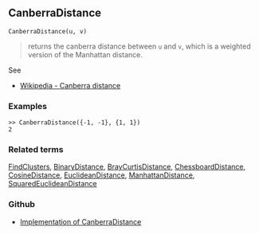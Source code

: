 ## CanberraDistance

```
CanberraDistance(u, v)
```

> returns the canberra distance between `u` and `v`, which is a weighted version of the Manhattan distance.
	
	
See
* [Wikipedia - Canberra distance](https://en.wikipedia.org/wiki/Canberra_distance)

### Examples

``` 
>> CanberraDistance({-1, -1}, {1, 1})
2
```

### Related terms 
[FindClusters](FindClusters.md), [BinaryDistance](BinaryDistance.md), [BrayCurtisDistance](BrayCurtisDistance.md), [ChessboardDistance](ChessboardDistance.md), [CosineDistance](CosineDistance.md), [EuclideanDistance](EuclideanDistance.md), [ManhattanDistance](ManhattanDistance.md), [SquaredEuclideanDistance](SquaredEuclideanDistance.md)

### Github

* [Implementation of CanberraDistance](https://github.com/axkr/symja_android_library/blob/master/symja_android_library/matheclipse-core/src/main/java/org/matheclipse/core/builtin/ClusteringFunctions.java#L169) 
